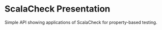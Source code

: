# ScalaCheck Presentation
Simple API showing applications of ScalaCheck for property-based testing.
